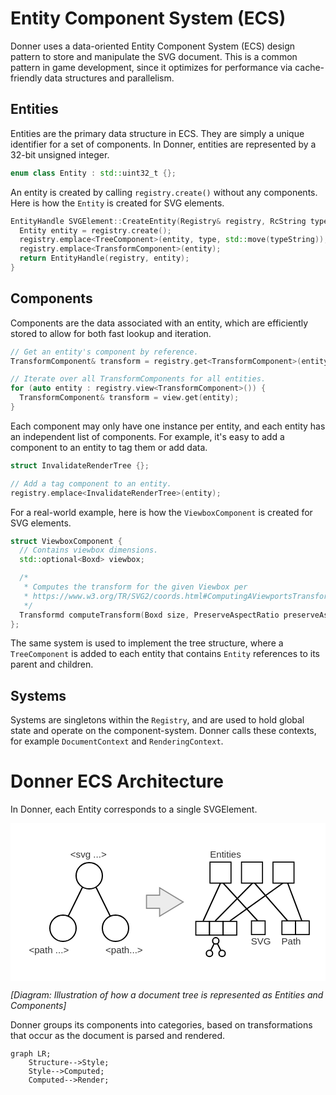 # Entity Component System (ECS)

Donner uses a data-oriented Entity Component System (ECS) design pattern to store and manipulate the SVG document. This is a common pattern in game development, since it optimizes for performance via cache-friendly data structures and parallelism.

## Entities

Entities are the primary data structure in ECS. They are simply a unique identifier for a set of components. In Donner, entities are represented by a 32-bit unsigned integer.

```cpp
enum class Entity : std::uint32_t {};
```

An entity is created by calling `registry.create()` without any components.  Here is how the `Entity` is created for SVG elements.

```cpp
EntityHandle SVGElement::CreateEntity(Registry& registry, RcString typeString, ElementType type) {
  Entity entity = registry.create();
  registry.emplace<TreeComponent>(entity, type, std::move(typeString));
  registry.emplace<TransformComponent>(entity);
  return EntityHandle(registry, entity);
}
```

## Components

Components are the data associated with an entity, which are efficiently stored to allow for both fast lookup and iteration.

```cpp
// Get an entity's component by reference.
TransformComponent& transform = registry.get<TransformComponent>(entity);

// Iterate over all TransformComponents for all entities.
for (auto entity : registry.view<TransformComponent>()) {
  TransformComponent& transform = view.get(entity);
}
```

Each component may only have one instance per entity, and each entity has an independent list of components. For example, it's easy to add a component to an entity to tag them or add data.

```cpp
struct InvalidateRenderTree {};

// Add a tag component to an entity.
registry.emplace<InvalidateRenderTree>(entity);
```

For a real-world example, here is how the `ViewboxComponent` is created for SVG elements.

```cpp
struct ViewboxComponent {
  // Contains viewbox dimensions.
  std::optional<Boxd> viewbox;

  /*
   * Computes the transform for the given Viewbox per
   * https://www.w3.org/TR/SVG2/coords.html#ComputingAViewportsTransform
   */
  Transformd computeTransform(Boxd size, PreserveAspectRatio preserveAspectRatio) const;
};
```

The same system is used to implement the tree structure, where a `TreeComponent` is added to each entity that contains `Entity` references to its parent and children.

## Systems

Systems are singletons within the `Registry`, and are used to hold global state and operate on the component-system.  Donner calls these contexts, for example `DocumentContext` and `RenderingContext`.

# Donner ECS Architecture

In Donner, each Entity corresponds to a single SVGElement.

<svg class="e2ecs" viewBox="0 0 600 300" xmlns="http://www.w3.org/2000/svg">
  <style>
    .e2ecs { background: white; }
    .e2ecs circle { fill: white; stroke: black; stroke-width: 2px; vector-effect:
    non-scaling-stroke; }
    .e2ecs rect { stroke: black; stroke-width: 2px; fill: none; }
    .e2ecs text { font-family: Arial, sans-serif; fill: #333; font-size: 18px; }
    .e2ecs line { fill: #d8d8d8; stroke: black; stroke-width: 2px; vector-effect:
    non-scaling-stroke; }
  </style>
  <g id="tree">
    <circle cx="150" cy="100" r="25" />
    <circle cx="200" cy="200" r="25" />
    <circle cx="100" cy="200" r="25" />
    <line x1="163" y1="122" x2="190" y2="177" />
    <line x1="137" y1="122" x2="110" y2="177" />
  </g>
  <text x="114" y="65">&lt;svg ...&gt;</text>
  <text x="35" y="248">&lt;path ...&gt;</text>
  <text x="181" y="248">&lt;path...&gt;</text>
  <path d="M 259 137 L 284 137 L 284 123 L 329 150 L 284 177 L 284 162 L 259 162 Z"
    style="stroke-width: 2px; fill: rgba(216, 216, 216, 0.48); stroke: rgb(137, 137, 137);" />
  <text x="380" y="65">Entities</text>
  <rect x="380" y="74" width="40" height="40" />
  <rect x="440" y="74" width="40" height="40" />
  <rect x="500" y="74" width="40" height="40" />
  <rect x="517" y="186" width="26" height="26" />
  <rect x="543" y="186" width="26" height="26" />
  <rect x="459" y="186" width="26" height="26" />
  <rect x="379" y="187" width="26" height="26" />
  <rect x="405" y="187" width="26" height="26" />
  <rect x="353" y="187" width="26" height="26" />
  <line x1="400" y1="114" x2="367" y2="186" />
  <line x1="461" y1="114" x2="390" y2="186" />
  <line x1="519" y1="114" x2="418" y2="186" />
  <line x1="405" y1="114" x2="471" y2="186" />
  <line x1="465" y1="114" x2="528" y2="186" />
  <line x1="528" y1="114" x2="555" y2="186" />
  <use href="#tree" transform="matrix(0.24, 0, 0, 0.24, 355, 200)" />
  <text x="458" y="231">SVG</text>
  <text x="516" y="231">Path</text>
</svg>

_[Diagram: Illustration of how a document tree is represented as Entities and Components]_

Donner groups its components into categories, based on transformations that occur as the document is parsed and rendered.

```mermaid
graph LR;
    Structure-->Style;
    Style-->Computed;
    Computed-->Render;
```
